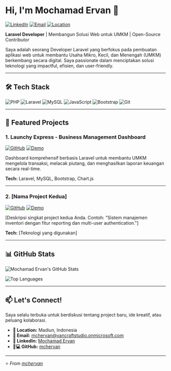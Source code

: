 # Hi, I'm Mochamad Ervan 👋

[![LinkedIn](https://img.shields.io/badge/-LinkedIn-0A66C2?style=for-the-badge&logo=linkedin&logoColor=white)](https://www.linkedin.com/in/mochamad-ervan-248172226)
[![Email](https://img.shields.io/badge/-Email-EA4335?style=for-the-badge&logo=gmail&logoColor=white)](mailto:mchervan@vancraftstudio.onmicrosoft.com)
[![Location](https://img.shields.io/badge/Location-Madiun,%20Indonesia-2E8B57?style=for-the-badge)](https://www.google.com/maps/place/Madiun)

**Laravel Developer** | Membangun Solusi Web untuk UMKM | Open-Source Contributor

Saya adalah seorang Developer Laravel yang berfokus pada pembuatan aplikasi web untuk membantu Usaha Mikro, Kecil, dan Menengah (UMKM) berkembang secara digital. Saya passionate dalam menciptakan solusi teknologi yang impactful, efisien, dan user-friendly.

---

## 🛠️ Tech Stack

![PHP](https://img.shields.io/badge/PHP-777BB4?style=for-the-badge&logo=php&logoColor=white)
![Laravel](https://img.shields.io/badge/Laravel-FF2D20?style=for-the-badge&logo=laravel&logoColor=white)
![MySQL](https://img.shields.io/badge/MySQL-005C84?style=for-the-badge&logo=mysql&logoColor=white)
![JavaScript](https://img.shields.io/badge/JavaScript-F7DF1E?style=for-the-badge&logo=javascript&logoColor=black)
![Bootstrap](https://img.shields.io/badge/Bootstrap-563D7C?style=for-the-badge&logo=bootstrap&logoColor=white)
![Git](https://img.shields.io/badge/Git-F05032?style=for-the-badge&logo=git&logoColor=white)

---

## 🚀 Featured Projects

### 1. Launchy Express - Business Management Dashboard
[![GitHub](https://img.shields.io/badge/Repository-100000?style=for-the-badge&logo=github&logoColor=white)](https://github.com/mchervan/launchy-express)
[![Demo](https://img.shields.io/badge/Live_Demo-00C851?style=for-the-badge)](https://launchy-express-demo.vercel.app)

Dashboard komprehensif berbasis Laravel untuk membantu UMKM mengelola transaksi, melacak piutang, dan menghasilkan laporan keuangan secara real-time.

**Tech:** Laravel, MySQL, Bootstrap, Chart.js

---

### 2. [Nama Project Kedua]
[![GitHub](https://img.shields.io/badge/Repository-100000?style=for-the-badge&logo=github&logoColor=white)](https://github.com/mchervan/project-2)
[![Demo](https://img.shields.io/badge/Live_Demo-00C851?style=for-the-badge)](https://project-2-demo.vercel.app)

[Deskripsi singkat project kedua Anda. Contoh: "Sistem manajemen inventori dengan fitur reporting dan multi-user authentication."]

**Tech:** [Teknologi yang digunakan]

---

## 📊 GitHub Stats

![Mochamad Ervan's GitHub Stats](https://github-readme-stats.vercel.app/api?username=mchervan&show_icons=true&theme=radical&hide_title=true)

![Top Languages](https://github-readme-stats.vercel.app/api/top-langs/?username=mchervan&layout=compact&theme=radical&hide_title=true)

---

## 📫 Let's Connect!

Saya selalu terbuka untuk berdiskusi tentang project baru, ide kreatif, atau peluang kolaborasi.

- **📍 Location:** Madiun, Indonesia
- **📧 Email:** [mchervan@vancraftstudio.onmicrosoft.com](mailto:mchervan@vancraftstudio.onmicrosoft.com)
- **💼 LinkedIn:** [Mochamad Ervan](https://www.linkedin.com/in/mochamad-ervan)
- **👨💻 GitHub:** [mchervan](https://github.com/mchervan)

---

⭐️ *From [mchervan](https://github.com/mchervan)*
